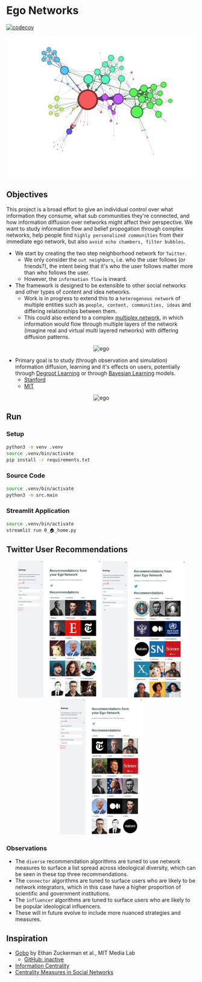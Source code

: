 # Ego Networks

[![codecov](https://codecov.io/gh/lejinvarghese/ego_networks/branch/master/graph/badge.svg?token=248C9C6ZHK)](https://codecov.io/gh/lejinvarghese/ego_networks)

<p align="center">
    <img src="./assets/sample.png" alt="sample" width="500"/>
</p>


## Objectives

This project is a broad effort to give an individual control over what information they consume, what sub communities they're connected, and how information diffusion over networks might affect their perspective. We want to study information flow and belief propogation through complex networks, help people find `highly personalized communities` from their immediate ego network, but also `avoid echo chambers, filter bubbles`.

-   We start by creating the two step neighborhood network for `Twitter`.
    -   We only consider the `out neighbors`, i.e. who the user follows (or friends?), the intent being that it's who the user follows matter more than who follows the user.
    -   However, the `information flow` is inward.
-    The framework is designed to be extensible to other social networks and other types of content and idea networks.
     -   Work is in progress to extend this to a `heterogenous network` of multiple entities such as `people, content, communities, ideas` and differing relationships between them.
     -   This could also extend to a complex [multiplex network](https://cosnet.bifi.es/network-theory/multiplex-networks/), in which information would flow through multiple layers of the network (imagine real and virtual multi layered networks) with differing diffusion patterns.

<p align="center">
    <img src="https://cosnet.bifi.es/wp-content/uploads/2014/06/multiplex_networks_2a.jpg" alt="ego" width="500"/>
</p>

-   Primary goal is to study (through observation and simulation) information diffusion, learning and it's effects on users, potentially through [Degroot Learning](https://en.wikipedia.org/wiki/DeGroot_learning) or through [Bayesian Learning](https://en.wikipedia.org/wiki/Mathematical_models_of_social_learning) models.
    -   [Stanford](https://github.com/lejinvarghese/graph_data_science/blob/master/docs/social_economic_networks/w6-learning.pdf)
    -   [MIT](https://economics.mit.edu/files/4902)

<p align="center">
    <img src="https://bldavies.com/blog/degroot-learning-social-networks/figures/example-1.svg" alt="ego" width="500"/>
</p>


## Run

### Setup

```bash
python3 -m venv .venv
source .venv/bin/activate
pip install -r requirements.txt
```

### Source Code

```bash
source .venv/bin/activate
python3 -m src.main
```

### Streamlit Application

```bash
source .venv/bin/activate
streamlit run 0_🏠_home.py
```

## Twitter User Recommendations

<p float="left" align="middle">
        <img src="./assets/recs_strategy_diverse.png" alt="sample" width="220"/>
        <img src="./assets/recs_strategy_connectors.png" alt="sample" width="220"/>
        <img src="./assets/recs_strategy_influencers.png" alt="sample" width="220"/>
</p>

### Observations

- The `diverse` recommendation algorithms are tuned to use network measures to surface a list spread across ideological diversity, which can be seen in these top three recommendations.
- The `connector` algorithms are tuned to surface users who are likely to be network integrators, which in this case have a higher proportion of scientific and government institutions.
- The `influencer` algorithms are tuned to surface users who are likely to be popular ideological influencers.
- These will in future evolve to include more nuanced strategies and measures.

## Inspiration

- [Gobo](https://www.media.mit.edu/projects/gobo/overview/) by Ethan Zuckerman et al., MIT Media Lab
  - [GitHub: inactive](https://github.com/mitmedialab/gobo)
- [Information Centrality](https://www.researchgate.net/publication/329414133_Understanding_Information_Centrality_Metric_A_Simulation_Approach)
- [Centrality Measures in Social Networks](https://thesai.org/Publications/ViewPaper?Volume=10&Issue=1&Code=IJACSA&SerialNo=13)